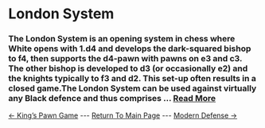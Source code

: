 # London System

### The London System is an opening system in chess where White opens with 1.d4 and develops the dark-squared bishop to f4, then supports the d4-pawn with pawns on e3 and c3. The other bishop is developed to d3 (or occasionally e2) and the knights typically to f3 and d2. This set-up often results in a closed game.The London System can be used against virtually any Black defence and thus comprises ...  [Read More](https://en.wikipedia.org/wiki/London_System)

[<- King’s Pawn Game](King’sPawnGame.md) --- [Return To Main Page](index.md) --- [Modern Defense ->](ModernDefense.md)